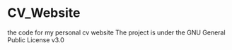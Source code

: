 # CV_Website
the code for my personal cv website
The project is under the GNU General Public License v3.0
